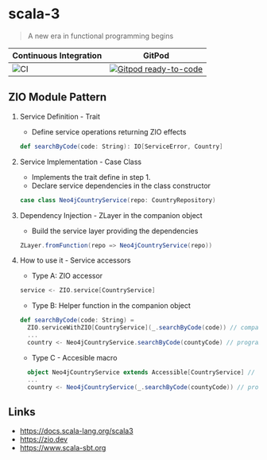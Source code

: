# scala-3

> A new era in functional programming begins

| Continuous Integration                                                       | GitPod                                                                                                                                                     |
| ---------------------------------------------------------------------------- | ---------------------------------------------------------------------------------------------------------------------------------------------------------- |
| ![CI](https://github.com/butcherless/scala-3/workflows/Scala%20CI/badge.svg) | [![Gitpod ready-to-code](https://img.shields.io/badge/Gitpod-ready--to--code-blue?logo=gitpod)](https://gitpod.io/#https://github.com/butcherless/scala-3) |


## ZIO Module Pattern

1. Service Definition - Trait

   - Define service operations returning ZIO effects

   ```scala
   def searchByCode(code: String): IO[ServiceError, Country]
   ```

2. Service Implementation - Case Class

   - Implements the trait define in step 1.
   - Declare service dependencies in the class constructor

   ```scala
   case class Neo4jCountryService(repo: CountryRepository)
   ```

3. Dependency Injection - ZLayer in the companion object

   - Build the service layer providing the dependencies

   ```scala
   ZLayer.fromFunction(repo => Neo4jCountryService(repo))
   ```

4. How to use it - Service accessors

   - Type A: ZIO accessor
   ```scala
   service <- ZIO.service[CountryService]
   ```

   - Type B: Helper function in the companion object 
   ```scala
   def searchByCode(code: String) =
     ZIO.serviceWithZIO[CountryService](_.searchByCode(code)) // companion object
     ...
     country <- Neo4jCountryService.searchByCode(countyCode) // program
   ```

   - Type C - Accesible macro
   ```scala
     object Neo4jCountryService extends Accessible[CountryService] // companion object
     ...
     country <- Neo4jCountryService(_.searchByCode(countyCode)) // program
   ```

## Links

- https://docs.scala-lang.org/scala3
- https://zio.dev
- https://www.scala-sbt.org
